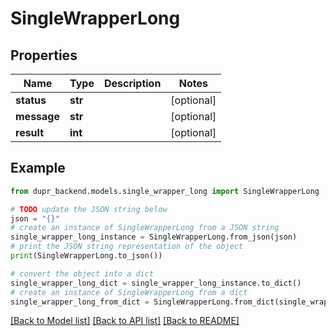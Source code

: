 # SingleWrapperLong


## Properties

Name | Type | Description | Notes
------------ | ------------- | ------------- | -------------
**status** | **str** |  | [optional] 
**message** | **str** |  | [optional] 
**result** | **int** |  | [optional] 

## Example

```python
from dupr_backend.models.single_wrapper_long import SingleWrapperLong

# TODO update the JSON string below
json = "{}"
# create an instance of SingleWrapperLong from a JSON string
single_wrapper_long_instance = SingleWrapperLong.from_json(json)
# print the JSON string representation of the object
print(SingleWrapperLong.to_json())

# convert the object into a dict
single_wrapper_long_dict = single_wrapper_long_instance.to_dict()
# create an instance of SingleWrapperLong from a dict
single_wrapper_long_from_dict = SingleWrapperLong.from_dict(single_wrapper_long_dict)
```
[[Back to Model list]](../README.md#documentation-for-models) [[Back to API list]](../README.md#documentation-for-api-endpoints) [[Back to README]](../README.md)


